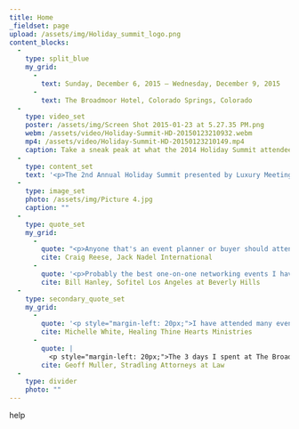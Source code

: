 ```yaml
---
title: Home
_fieldset: page
upload: /assets/img/Holiday_summit_logo.png
content_blocks:
  - 
    type: split_blue
    my_grid:
      - 
        text: Sunday, December 6, 2015 – Wednesday, December 9, 2015
      - 
        text: The Broadmoor Hotel, Colorado Springs, Colorado
  - 
    type: video_set
    poster: /assets/img/Screen Shot 2015-01-23 at 5.27.35 PM.png
    webm: /assets/video/Holiday-Summit-HD-20150123210932.webm
    mp4: /assets/video/Holiday-Summit-HD-20150123210149.mp4
    caption: Take a sneak peak at what the 2014 Holiday Summit attendees experienced.
  - 
    type: content_set
    text: '<p>The 2nd Annual Holiday Summit presented by Luxury Meetings Summit will take place Sunday, December 6, 2015 – Wednesday, December 9, 2015.  The event will return to The Broadmoor Hotel, the longest-running consecutive winner of both the AAA Five-Diamond and Forbes Travel Guide Five-Star awards. Holiday Summit is designed to cultivate extremely valuable relationships between luxury hotels/destinations and qualified (as hand picked by the attending luxury hotels/destinations) decision-making meeting planners who have viable business to bring to this peer group of suppliers.</p><p>The Inaugural Holiday Summit was a sensational success with just under 400 appointments, memorable networking events and working in teams to build 60 bikes, which were donated to <a href="http://christmasunlimited.org" target="_blank">Christmas Unlimited</a>. We are looking forward to building upon this success and growing this event year after year!</p>'
  - 
    type: image_set
    photo: /assets/img/Picture 4.jpg
    caption: ""
  - 
    type: quote_set
    my_grid:
      - 
        quote: "<p>Anyone that's an event planner or buyer should attend. Great interaction and a chance to learn about some really terrific properties.</p>"
        cite: Craig Reese, Jack Nadel International
      - 
        quote: '<p>Probably the best one-on-one networking events I have ever attended. Well organized, variety of different networking events with good quality time with the planners. The Broadmoor as well is an amazing location for this event, giving many a chance to experience this luxury resort and do business at the same time.</p>'
        cite: Bill Hanley, Sofitel Los Angeles at Beverly Hills
  - 
    type: secondary_quote_set
    my_grid:
      - 
        quote: '<p style="margin-left: 20px;">I have attended many events like this, however, I felt that the intimacy and connection between the Planners and the Suppliers were truly special. I met so many new contacts that I will plan on continue cultivating the relationship with. Excellent event and Excellent venue!!!</p>'
        cite: Michelle White, Healing Thine Hearts Ministries
      - 
        quote: |
          <p style="margin-left: 20px;">The 3 days I spent at The Broadmoor were so amazing, I took back so many memories of all the events we did together. I can't believe how many great connections I made with people I just meet…it was unreal!!!</p>
        cite: Geoff Muller, Stradling Attorneys at Law
  - 
    type: divider
    photo: ""
---
```

<p>help</p>